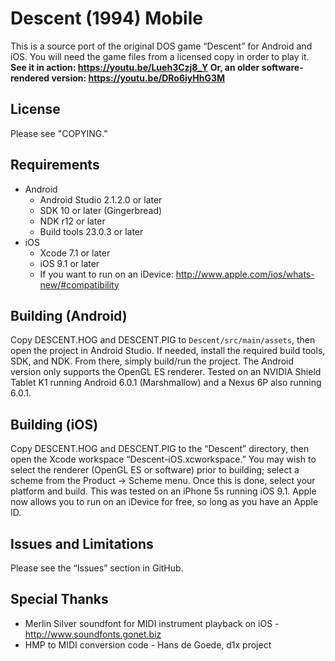 Descent (1994) Mobile
=====================

This is a source port of the original DOS game “Descent” for Android and iOS. You will need the game files from a licensed copy in order to play it. **See it in action: https://youtu.be/Lueh3Czj8_Y Or, an older software-rendered version: https://youtu.be/DRo6iyHhG3M**

License
-------
Please see "COPYING."

Requirements
------------
- Android
    - Android Studio 2.1.2.0 or later
    - SDK 10 or later (Gingerbread)
    - NDK r12 or later
    - Build tools 23.0.3 or later
- iOS
    - Xcode 7.1 or later
    - iOS 9.1 or later
    - If you want to run on an iDevice: http://www.apple.com/ios/whats-new/#compatibility

Building (Android)
------------------
Copy DESCENT.HOG and DESCENT.PIG to `Descent/src/main/assets`, then open the project in Android Studio. If needed, install the required build tools, SDK, and NDK. From there, simply build/run the project. The Android version only supports the OpenGL ES renderer. Tested on an NVIDIA Shield Tablet K1 running Android 6.0.1 (Marshmallow) and a Nexus 6P also running 6.0.1.

Building (iOS)
--------------
Copy DESCENT.HOG and DESCENT.PIG to the “Descent” directory, then open the Xcode workspace “Descent-iOS.xcworkspace.” You may wish to select the renderer (OpenGL ES or software) prior to building; select a scheme from the Product → Scheme menu. Once this is done, select your platform and build. This was tested on an iPhone 5s running iOS 9.1. Apple now allows you to run on an iDevice for free, so long as you have an Apple ID.

Issues and Limitations
----------------------
Please see the “Issues” section in GitHub.

Special Thanks
--------------
- Merlin Silver soundfont for MIDI instrument playback on iOS - http://www.soundfonts.gonet.biz
- HMP to MIDI conversion code - Hans de Goede, d1x project
